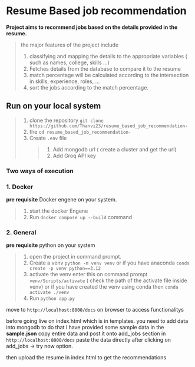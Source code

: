 # Resume Based job recommendation

**Project aims to recommend jobs based on the details provided in the resume.**
> the major features of the project include
> 1. classifying and mapping the details to the appropriate variables ( such as names, college, skills ...)
> 2. Fetches details from the database to compare it to the resume 
> 3. match percentage will be calculated according to the intersection in skills, experience, roles, ...
> 4. sort the jobs according to the match percentage.

## Run on your local system

> 1. clone the repository `git clone https://github.com/Thanvi23/resume_based_job_recommendation-`
> 2. the `cd resume_based_job_recommendation-`
> 3. Create `.env` file
>    > 1. Add mongodb url ( create a cluster and get the url)
>    > 2. Add Groq API key

### Two ways of execution 

### 1. Docker 
**pre requisite** Docker engene on your system. 

> 1. start the docker Engene
> 2. Run `docker compose up --build` command

### 2. General
**pre requisite** python on your system 

> 1. open the project in command prompt.
> 2. Create a venv `python -m venv venv` or if you have anaconda `conds create -p venv python==3.12`
> 3. activate the venv enter this on command prompt `venv/Scripts/activate` ( check the path of the activate file inside venv) or if you have created the venv using conda then `conda activate ./venv`
> 4. Run `python app.py`

move to `http://localhost:8000/docs` on browser to access functionalitys

before going live on index.html which is in templates. you need to add data into mongodb to do that i have provided some sample data in the **sample.json** copy entire data and post it onto add_jobs section in `http://localhost:8000/docs` paste the data directly after clicking on add_jobs -> try now option.

then upload the resume in index.html to get the recommendations 


